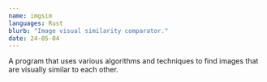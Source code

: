 ```yaml
---
name: imgsim
languages: Rust
blurb: "Image visual similarity comparator."
date: 24-05-04
---
```


A program that uses various algorithms and techniques to find images that are visually similar to each other.
